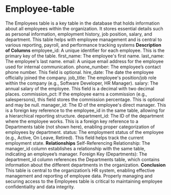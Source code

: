 # Employee-table
The Employees table is a key table in the database that holds information about all employees within the organization.
 It stores essential details such as personal information, employment history, job position, salary, and department.
This table helps with employee management and is central to various reporting, payroll, and performance tracking systems
**Description of Columns**
employee_id: A unique identifier for each employee. This is the primary key of the table.
first_name: The employee's first name.
last_name: The employee's last name.
email: A unique email address for the employee used for internal communication.
phone_number: The employee’s contact phone number. This field is optional.
hire_date: The date the employee officially joined the company.
job_title: The employee's position/job role within the company (e.g., Software Developer, HR Manager).
salary: The annual salary of the employee. This field is a decimal with two decimal places.
commission_pct: If the employee earns a commission (e.g., salespersons), this field stores the commission percentage. This is optional and may be null.
manager_id: The ID of the employee's direct manager. This is a foreign key reference to the employee_id in the same table, allowing for a hierarchical reporting structure.
department_id: The ID of the department where the employee works. This is a foreign key reference to a Departments table (not shown here), enabling proper categorization of employees by department.
status: The employment status of the employee (e.g., Active, On Leave, Retired). This field helps track the current employment state.
**Relationships**
Self-Referencing Relationship: The manager_id column establishes a relationship with the same table, indicating an employee’s manager.
Foreign Key (Departments): The department_id column references the Departments table, which contains information about the different departments in the organization.
**Conclusion**
This table is central to the organization’s HR system, enabling effective management and reporting of employee data.
 Properly managing and securing access to the Employees table is critical to maintaining employee confidentiality and data integrity.
